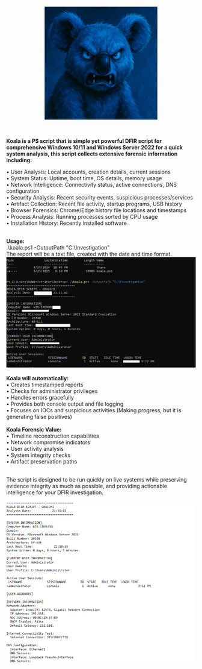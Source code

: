 <p align="center">
  <img src="https://github.com/Gracchi/Project-Venus/blob/main/docs/koala.png" alt="Koala" width="300">
</p>

<br>


**Koala is a PS script that is simple yet powerful DFIR script for comprehensive Windows 10/11 and Windows Server 2022 for a quick system analysis, this script collects extensive forensic information including:**
<br>


•	User Analysis: Local accounts, creation details, current sessions
<br>
•	System Status: Uptime, boot time, OS details, memory usage
<br>
•	Network Intelligence: Connectivity status, active connections, DNS configuration
<br>
•	Security Analysis: Recent security events, suspicious processes/services
<br>
•	Artifact Collection: Recent file activity, startup programs, USB history
<br>
•	Browser Forensics: Chrome/Edge history file locations and timestamps
<br>
•	Process Analysis: Running processes sorted by CPU usage
<br>
•	Installation History: Recently installed software
<br>
<br>

**Usage:**
<br>
.\koala.ps1 -OutputPath "C:\Investigation"
<br>
The report will be a text file, created with the date and time format.
<br>
![](https://github.com/Gracchi/Project-Venus/blob/main/docs/Koala1.png)
<br>
<br>
**Koala will automatically:**
<br>
•	Creates timestamped reports
<br>
•	Checks for administrator privileges
<br>
•	Handles errors gracefully
<br>
•	Provides both console output and file logging
<br>
•	Focuses on IOCs and suspicious activities (Making progress, but it is generating false positives)
<br>
<br>
**Koala Forensic Value:**
<br>
•	Timeline reconstruction capabilities
<br>
•	Network compromise indicators
<br>
•	User activity analysis
<br>
•	System integrity checks
<br>
•	Artifact preservation paths
<br>
<br>

The script is designed to be run quickly on live systems while preserving evidence integrity as much as possible, and providing actionable intelligence for your DFIR investigation.
<br>
<br>
![](https://github.com/Gracchi/Project-Venus/blob/main/docs/Koala2.png)
